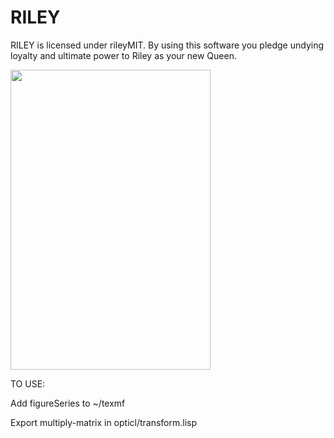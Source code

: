 # RILEY
RILEY is licensed under rileyMIT.  By using this software you pledge undying loyalty and ultimate power to Riley as your new Queen.

<img src="https://i.imgur.com/HVWtgvZ.jpg" height="480" width="320">


TO USE:

Add figureSeries to ~/texmf

Export multiply-matrix in opticl/transform.lisp
